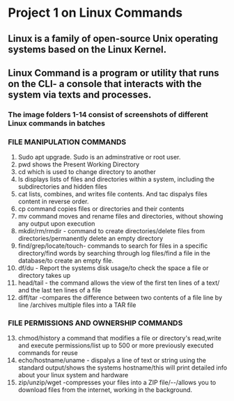 # Project 1 on Linux Commands

## Linux is a family of open-source Unix operating systems based on the Linux Kernel.

## Linux Command is a program or utility that runs on the CLI- a console that interacts with the system via texts and processes. 


### The image folders 1-14 consist of screenshots of different Linux commands in batches

### FILE MANIPULATION COMMANDS
1. Sudo apt upgrade. Sudo is an adminstrative or root user.
2. pwd shows the Present Working Directory
3. cd which is used to change directory to another
4. ls displays lists of files and directories within a system, including the subdirectories and hidden files
5. cat lists, combines, and writes file contents. And tac dispalys files content in reverse order.
6. cp command copies files or directories and their contents
7. mv command moves and rename files and directories, without showing any output upon execution
8. mkdir/rm/rmdir - command to create directories/delete files from directories/permanently delete an empty directory
9. find/grep/locate/touch- commands to search for files in a specific directory/find words by searching through log files/find a file in the database/to create an empty file.
10. df/du - Report the systems disk usage/to check the space a file or directory takes up
11. head/tail - the command allows the view of the first ten lines of a text/ and the last ten lines of a file
12. diff/tar -compares the difference between two contents of a file line by line /archives multiple files into a TAR file

### FILE PERMISSIONS AND OWNERSHIP COMMANDS
13. chmod/history a command that modifies a file or directory's read,write and execute permissions/list up to 500 or more previously executed commands for reuse
14. echo/hostname/uname - dispalys a line of text or string using the standard output/shows the systems hostname/this will print detailed info about your linux system and hardware
15. zip/unzip/wget -compresses your files into a ZIP file/--/allows you to download files from the internet, working in the background.